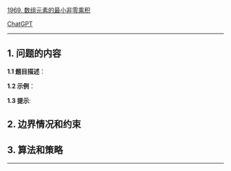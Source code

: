 [1969. 数组元素的最小非零乘积](https://leetcode.cn/problems/minimum-non-zero-product-of-the-array-elements)

[ChatGPT](chat.openai.com)

---

## 1. 问题的内容
**1.1 题目描述**：

**1.2 示例**：

**1.3 提示**:

## 2. 边界情况和约束


## 3. 算法和策略

---

